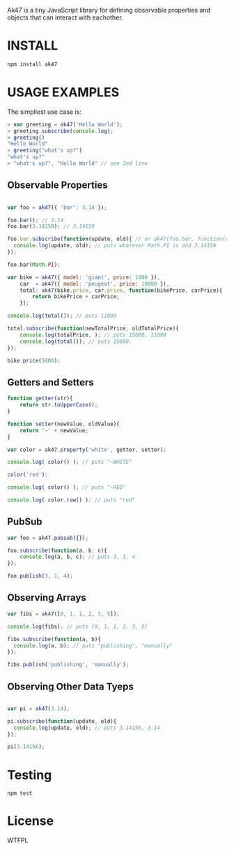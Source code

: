 Ak47 is a tiny JavaScript library for defining observable properties and objects that can interact with eachother.

# INSTALL

```bash
npm install ak47
```

# USAGE EXAMPLES

The simpliest use case is:

```js
> var greeting = ak47('Hello World');
> greeting.subscribe(console.log);
> greeting()
"Hello World"
> greeting("what's up?")
"what's up?"
> "what's up?", "Hello World" // see 2nd line
```

## Observable Properties

```js

var foo = ak47({ 'bar': 3.14 });

foo.bar(); // 3.14
foo.bar(3.14159); // 3.14159

foo.bar.subscribe(function(update, old){ // or ak47(foo.bar, function(update){
  console.log(update, old); // puts whatever Math.PI is and 3.14159
});

foo.bar(Math.PI);
```

```javascript
var bike = ak47({ model: 'giant', price: 1000 }),
    car  = ak47({ model: 'peugeot', price: 10000 }),
    total: ak47(bike.price, car.price, function(bikePrice, carPrice){
        return bikePrice + carPrice;
    });

console.log(total()); // puts 11000

total.subscribe(function(newTotalPrice, oldTotalPrice){
    console.log(totalPrice, ); // puts 15000, 11000
    console.log(total()); // puts 15000.
});

bike.price(5000);
```

## Getters and Setters

```javascript
function getter(str){
    return str.toUpperCase();
}

function setter(newValue, oldValue){
    return '~' + newValue;
}

var color = ak47.property('white', getter, setter);

console.log( color() ); // puts "~WHITE"

color('red');

console.log( color() ); // puts "~RED"

console.log( color.raw() ): // puts "red"
```

## PubSub

```js
var foo = ak47.pubsub({});

foo.subscribe(function(a, b, c){
    console.log(a, b, c); // puts 3, 1, 4
});

foo.publish(3, 1, 4);
```

## Observing Arrays

```js
var fibs = ak47([0, 1, 1, 2, 3, 5]);

console.log(fibs); // puts [0, 1, 1, 2, 3, 5]

fibs.subscribe(function(a, b){
  console.log(a, b); // puts "publishing", "manually"
});

fibs.publish('publishing', 'manually');

```

## Observing Other Data Tyeps

```js

var pi = ak47(3.14);

pi.subscribe(function(update, old){
  console.log(update, old); // puts 3.14156, 3.14
});

pi(3.14156);
```

Testing
=======

```
npm test
```

License
=======

WTFPL
